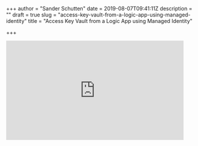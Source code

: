 +++
author = "Sander Schutten"
date = 2019-08-07T09:41:11Z
description = ""
draft = true
slug = "access-key-vault-from-a-logic-app-using-managed-identity"
title = "Access Key Vault from a Logic App using Managed Identity"

+++


<iframe width="480" height="270" src="https://www.youtube.com/embed/5gCRBBQVkCU?feature=oembed" frameborder="0" allow="accelerometer; autoplay; encrypted-media; gyroscope; picture-in-picture" allowfullscreen></iframe>



